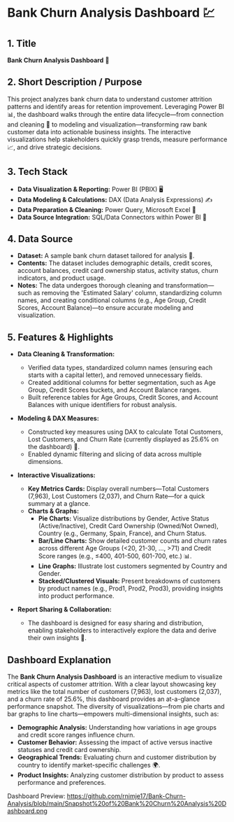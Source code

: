 # Bank Churn Analysis Dashboard 💹

## 1. Title
**Bank Churn Analysis Dashboard** 💼

## 2. Short Description / Purpose
This project analyzes bank churn data to understand customer attrition patterns and identify areas for retention improvement. Leveraging Power BI 📊, the dashboard walks through the entire data lifecycle—from connection and cleaning 🧹 to modeling and visualization—transforming raw bank customer data into actionable business insights. The interactive visualizations help stakeholders quickly grasp trends, measure performance 📈, and drive strategic decisions.

## 3. Tech Stack
- **Data Visualization & Reporting:** Power BI (PBIX) 🖥️
- **Data Modeling & Calculations:** DAX (Data Analysis Expressions) ✍️
- **Data Preparation & Cleaning:** Power Query, Microsoft Excel 🧹
- **Data Source Integration:** SQL/Data Connectors within Power BI 🔗

## 4. Data Source
- **Dataset:** A sample bank churn dataset tailored for analysis 📁.
- **Contents:** The dataset includes demographic details, credit scores, account balances, credit card ownership status, activity status, churn indicators, and product usage.
- **Notes:** The data undergoes thorough cleaning and transformation—such as removing the 'Estimated Salary' column, standardizing column names, and creating conditional columns (e.g., Age Group, Credit Scores, Account Balance)—to ensure accurate modeling and visualization.

## 5. Features & Highlights
- **Data Cleaning & Transformation:**  
  - Verified data types, standardized column names (ensuring each starts with a capital letter), and removed unnecessary fields.
  - Created additional columns for better segmentation, such as Age Group, Credit Scores buckets, and Account Balance ranges.
  - Built reference tables for Age Groups, Credit Scores, and Account Balances with unique identifiers for robust analysis.
  
- **Modeling & DAX Measures:**  
  - Constructed key measures using DAX to calculate Total Customers, Lost Customers, and Churn Rate (currently displayed as 25.6% on the dashboard) 🔢.
  - Enabled dynamic filtering and slicing of data across multiple dimensions.

- **Interactive Visualizations:**  
  - **Key Metrics Cards:** Display overall numbers—Total Customers (7,963), Lost Customers (2,037), and Churn Rate—for a quick summary at a glance.
  - **Charts & Graphs:**  
    - **Pie Charts:** Visualize distributions by Gender, Active Status (Active/Inactive), Credit Card Ownership (Owned/Not Owned), Country (e.g., Germany, Spain, France), and Churn Status.
    - **Bar/Line Charts:** Show detailed customer counts and churn rates across different Age Groups (<20, 21-30, …, >71) and Credit Score ranges (e.g., ≤400, 401-500, 601-700, etc.) 📊.
    - **Line Graphs:** Illustrate lost customers segmented by Country and Gender.
    - **Stacked/Clustered Visuals:** Present breakdowns of customers by product names (e.g., Prod1, Prod2, Prod3), providing insights into product performance.
    
- **Report Sharing & Collaboration:**  
  - The dashboard is designed for easy sharing and distribution, enabling stakeholders to interactively explore the data and derive their own insights 📨.

## Dashboard Explanation
The **Bank Churn Analysis Dashboard** is an interactive medium to visualize critical aspects of customer attrition. With a clear layout showcasing key metrics like the total number of customers (7,963), lost customers (2,037), and a churn rate of 25.6%, this dashboard provides an at-a-glance performance snapshot. The diversity of visualizations—from pie charts and bar graphs to line charts—empowers multi-dimensional insights, such as:

- **Demographic Analysis:** Understanding how variations in age groups and credit score ranges influence churn.
- **Customer Behavior:** Assessing the impact of active versus inactive statuses and credit card ownership.
- **Geographical Trends:** Evaluating churn and customer distribution by country to identify market-specific challenges 🌍.
- **Product Insights:** Analyzing customer distribution by product to assess performance and preferences.

Dashboard Preview: https://github.com/rnimje17/Bank-Churn-Analysis/blob/main/Snapshot%20of%20Bank%20Churn%20Analysis%20Dashboard.png
